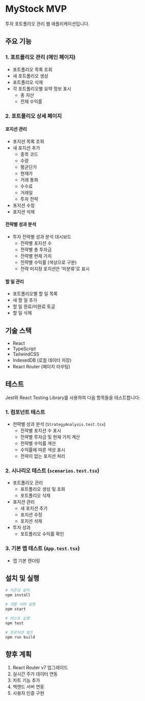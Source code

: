 # MyStock MVP

투자 포트폴리오 관리 웹 애플리케이션입니다.

## 주요 기능

### 1. 포트폴리오 관리 (메인 페이지)
- 포트폴리오 목록 조회
- 새 포트폴리오 생성
- 포트폴리오 삭제
- 각 포트폴리오별 요약 정보 표시
  - 총 자산
  - 전체 수익률

### 2. 포트폴리오 상세 페이지
#### 포지션 관리
- 포지션 목록 조회
- 새 포지션 추가
  - 종목 코드
  - 수량
  - 평균단가
  - 현재가
  - 거래 통화
  - 수수료
  - 거래일
  - 투자 전략
- 포지션 수정
- 포지션 삭제

#### 전략별 성과 분석
- 투자 전략별 성과 분석 대시보드
  - 전략별 포지션 수
  - 전략별 총 투자금
  - 전략별 현재 가치
  - 전략별 수익률 (색상으로 구분)
  - 전략 미지정 포지션은 '미분류'로 표시

#### 할 일 관리
- 포트폴리오별 할 일 목록
- 새 할 일 추가
- 할 일 완료/미완료 토글
- 할 일 삭제

## 기술 스택

- React
- TypeScript
- TailwindCSS
- IndexedDB (로컬 데이터 저장)
- React Router (페이지 라우팅)

## 테스트

Jest와 React Testing Library를 사용하여 다음 항목들을 테스트합니다:

### 1. 컴포넌트 테스트
- 전략별 성과 분석 (`StrategyAnalysis.test.tsx`)
  - 전략별 포지션 수 표시
  - 전략별 투자금 및 현재 가치 계산
  - 전략별 수익률 계산
  - 수익률에 따른 색상 표시
  - 전략이 없는 포지션 처리

### 2. 시나리오 테스트 (`scenarios.test.tsx`)
- 포트폴리오 관리
  - 포트폴리오 생성 및 조회
  - 포트폴리오 삭제
- 포지션 관리
  - 새 포지션 추가
  - 포지션 수정
  - 포지션 삭제
- 투자 성과
  - 포트폴리오 수익률 확인

### 3. 기본 앱 테스트 (`App.test.tsx`)
- 앱 기본 렌더링

## 설치 및 실행

```bash
# 의존성 설치
npm install

# 개발 서버 실행
npm start

# 테스트 실행
npm test

# 프로덕션 빌드
npm run build
```

## 향후 계획

1. React Router v7 업그레이드
2. 실시간 주가 데이터 연동
3. 차트 기능 추가
4. 백엔드 서버 연동
5. 사용자 인증 구현
